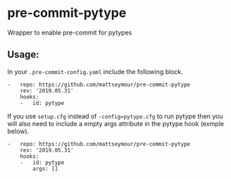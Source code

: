 # pre-commit-pytype
Wrapper to enable pre-commit for pytypes

## Usage:
In your `.pre-commit-config.yaml` include the following block.

```
-   repo: https://github.com/mattseymour/pre-commit-pytype
    rev: '2019.05.31'
    hooks:
    -   id: pytype
```

If you use `setup.cfg` instead of `-config=pytype.cfg` to run pytype then you will also need to include a empty args attribute in the pytype hook (exmple below).

```
-   repo: https://github.com/mattseymour/pre-commit-pytype
    rev: '2019.05.31'
    hooks:
    -   id: pytype
        args: []
```

